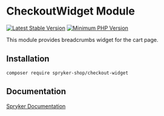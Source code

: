 # CheckoutWidget Module
[![Latest Stable Version](https://poser.pugx.org/spryker-shop/checkout-widget/v/stable.svg)](https://packagist.org/packages/spryker-shop/checkout-widget)
[![Minimum PHP Version](https://img.shields.io/badge/php-%3E%3D%207.3-8892BF.svg)](https://php.net/)

This module provides breadcrumbs widget for the cart page.

## Installation

```
composer require spryker-shop/checkout-widget
```

## Documentation

[Spryker Documentation](https://academy.spryker.com)
